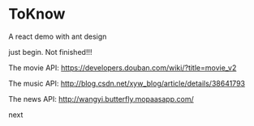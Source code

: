 # ToKnow
A react demo with ant design

just begin. Not finished!!!


The movie API: https://developers.douban.com/wiki/?title=movie_v2

The music API: http://blog.csdn.net/xyw_blog/article/details/38641793

The news API: http://wangyi.butterfly.mopaasapp.com/

next
